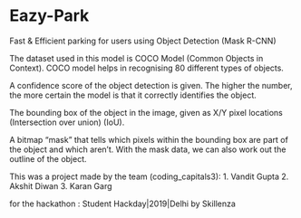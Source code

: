 # Eazy-Park

Fast & Efficient parking for users using Object Detection (Mask R-CNN)

The dataset used in this model is COCO Model (Common Objects in Context). COCO model helps in recognising 80 different types of objects.

A confidence score of the object detection is given. The higher the number, the more certain the model is that it correctly identifies the object.


The bounding box of the object in the image, given as X/Y pixel locations (Intersection over union) (IoU).

A bitmap “mask” that tells which pixels within the bounding box are part of the object and which aren’t. With the mask data, we can also work out the outline of the object.



This was a project made by the team (coding_capitals3): 1. Vandit Gupta 2. Akshit Diwan 3. Karan Garg

for the hackathon : Student Hackday|2019|Delhi by Skillenza
